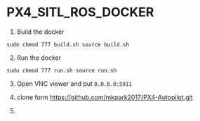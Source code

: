 # PX4_SITL_ROS_DOCKER

1. Build the docker

`
sudo chmod 777 build.sh
source build.sh
`

2. Run the docker

`
sudo chmod 777 run.sh
source run.sh
`

3. Open VNC viewer and put
`
0.0.0.0:5911
`

4. clone form https://github.com/mkpark2017/PX4-Autopilot.git
5. 
